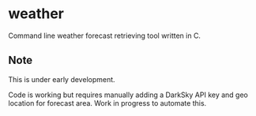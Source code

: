 # weather
Command line weather forecast retrieving tool written in C.

## Note

This is under early development. 

Code is working but requires manually adding a DarkSky API key and geo location for forecast area. Work in progress to automate this.
